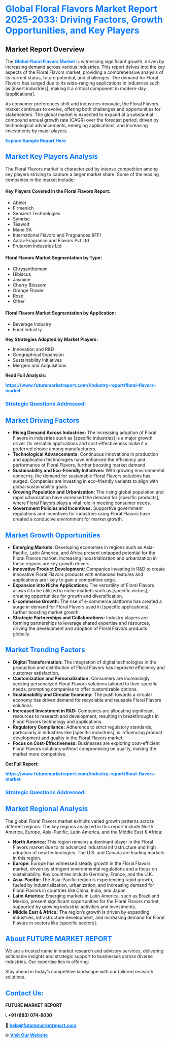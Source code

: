 <h1 style="color: #007BFF;">Global Floral Flavors Market Report 2025-2033: Driving Factors, Growth Opportunities, and Key Players</h1>

<section id="overview">
<h2>Market Report Overview</h2>
<p>The <a href="https://www.futuremarketreport.com//industry-report/floral-flavors-market" style="color: #007BFF; text-decoration: none;"><strong>Global Floral Flavors Market</strong></a> is witnessing significant growth, driven by increasing demand across various industries. This report delves into the key aspects of the Floral Flavors market, providing a comprehensive analysis of its current status, future potential, and challenges. The demand for Floral Flavors has surged due to its wide-ranging applications in industries such as [insert industries], making it a critical component in modern-day [applications].</p>
<p>As consumer preferences shift and industries innovate, the Floral Flavors market continues to evolve, offering both challenges and opportunities for stakeholders. The global market is expected to expand at a substantial compound annual growth rate (CAGR) over the forecast period, driven by technological advancements, emerging applications, and increasing investments by major players.</p>
</section>

<section id="overview">
<p><a href="https://www.futuremarketreport.com//request-sample/reportId=51505" style="color: #007BFF; text-decoration: none;"><strong>Explore Sample Report Here</strong></a></p>
</section>

<section id="key-players">
<h2 style="color: #007BFF;">Market Key Players Analysis</h2>
<p>The Floral Flavors market is characterized by intense competition among key players striving to capture a larger market share. Some of the leading companies in the market include:</p>
<h4>Key Players Covered in the Floral Flavors Report:</h4>
<ul><li>Abelei</li><li>Firmenich</li><li>Sensient Technologies</li><li>Symrise</li><li>Teawolf</li><li>Mane SA</li><li>International Flavors and Fragnances (IFF)</li><li>Aarav Fragrance and Flavors Pvt Ltd</li><li>Frutarom Industries Ltd</li></ul>
<h4>Floral Flavors Market Segmentation by Type:</h4>
<ul><li>Chrysanthemum</li><li>Hibiscus</li><li>Jasmine</li><li>Cherry Blossom</li><li>Orange Flower</li><li>Rose</li><li>Other</li></ul>

<h4>Floral Flavors Market Segmentation by Application:</h4>
<ul><li>Beverage Industry</li><li>Food Industry</li></ul>
<p><strong>Key Strategies Adopted by Market Players:</strong></p>
<ul>
<li>Innovation and R&D</li>
<li>Geographical Expansion</li>
<li>Sustainability Initiatives</li>
<li>Mergers and Acquisitions</li>
</ul>
</section>

<section>
<p><strong>Read Full Analysis: </strong></p><a href="https://www.futuremarketreport.com//industry-report/floral-flavors-market" style="color: #007BFF; text-decoration: none;"><strong>https://www.futuremarketreport.com//industry-report/floral-flavors-market</strong></a>
<h3 style="color: #007BFF;">Strategic Questions Addressed:</h3>
</section>

<section id="driving-factors">
<h2 style="color: #007BFF;">Market Driving Factors</h2>
<ul>
<li><strong>Rising Demand Across Industries:</strong> The increasing adoption of Floral Flavors in industries such as [specific industries] is a major growth driver. Its versatile applications and cost-effectiveness make it a preferred choice among manufacturers.</li>
<li><strong>Technological Advancements:</strong> Continuous innovations in production and application technologies have enhanced the efficiency and performance of Floral Flavors, further boosting market demand.</li>
<li><strong>Sustainability and Eco-Friendly Initiatives:</strong> With growing environmental concerns, the demand for sustainable Floral Flavors solutions has surged. Companies are investing in eco-friendly variants to align with global sustainability goals.</li>
<li><strong>Growing Population and Urbanization:</strong> The rising global population and rapid urbanization have increased the demand for [specific products], where Floral Flavors plays a vital role in meeting consumer needs.</li>
<li><strong>Government Policies and Incentives:</strong> Supportive government regulations and incentives for industries using Floral Flavors have created a conducive environment for market growth.</li>
</ul>
</section>

<section id="growth-opportunities">
<h2 style="color: #007BFF;">Market Growth Opportunities</h2>
<ul>
<li><strong>Emerging Markets:</strong> Developing economies in regions such as Asia-Pacific, Latin America, and Africa present untapped potential for the Floral Flavors market. Increasing industrialization and urbanization in these regions are key growth drivers.</li>
<li><strong>Innovative Product Development:</strong> Companies investing in R&D to create innovative Floral Flavors products with enhanced features and applications are likely to gain a competitive edge.</li>
<li><strong>Expansion into Niche Applications:</strong> The versatility of Floral Flavors allows it to be utilized in niche markets such as [specific niches], creating opportunities for growth and diversification.</li>
<li><strong>E-commerce Growth:</strong> The rise of e-commerce platforms has created a surge in demand for Floral Flavors used in [specific applications], further boosting market growth.</li>
<li><strong>Strategic Partnerships and Collaborations:</strong> Industry players are forming partnerships to leverage shared expertise and resources, driving the development and adoption of Floral Flavors products globally.</li>
</ul>
</section>

<section id="trending-factors">
<h2 style="color: #007BFF;">Market Trending Factors</h2>
<ul>
<li><strong>Digital Transformation:</strong> The integration of digital technologies in the production and distribution of Floral Flavors has improved efficiency and customer satisfaction.</li>
<li><strong>Customization and Personalization:</strong> Consumers are increasingly seeking personalized Floral Flavors solutions tailored to their specific needs, prompting companies to offer customizable options.</li>
<li><strong>Sustainability and Circular Economy:</strong> The push towards a circular economy has driven demand for recyclable and reusable Floral Flavors solutions.</li>
<li><strong>Increased Investment in R&D:</strong> Companies are allocating significant resources to research and development, resulting in breakthroughs in Floral Flavors technology and applications.</li>
<li><strong>Regulatory Compliance:</strong> Adherence to strict regulatory standards, particularly in industries like [specific industries], is influencing product development and quality in the Floral Flavors market.</li>
<li><strong>Focus on Cost-Effectiveness:</strong> Businesses are exploring cost-efficient Floral Flavors solutions without compromising on quality, making the market more competitive.</li>
</ul>
</section>

<section>
<p><strong>Get Full Report: </strong></p><a href="https://www.futuremarketreport.com//industry-report/floral-flavors-market" style="color: #007BFF; text-decoration: none;"><strong>https://www.futuremarketreport.com//industry-report/floral-flavors-market</strong></a>
<h3 style="color: #007BFF;">Strategic Questions Addressed:</h3>
</section>


<section id="regional-analysis">
<h2 style="color: #007BFF;">Market Regional Analysis</h2>
<p>The global Floral Flavors market exhibits varied growth patterns across different regions. The key regions analyzed in this report include North America, Europe, Asia-Pacific, Latin America, and the Middle East & Africa:</p>
<ul>
<li><strong>North America:</strong> This region remains a dominant player in the Floral Flavors market due to its advanced industrial infrastructure and high adoption of new technologies. The U.S. and Canada are leading markets in this region.</li>
<li><strong>Europe:</strong> Europe has witnessed steady growth in the Floral Flavors market, driven by stringent environmental regulations and a focus on sustainability. Key countries include Germany, France, and the U.K.</li>
<li><strong>Asia-Pacific:</strong> The Asia-Pacific region is experiencing rapid growth, fueled by industrialization, urbanization, and increasing demand for Floral Flavors in countries like China, India, and Japan.</li>
<li><strong>Latin America:</strong> Emerging markets in Latin America, such as Brazil and Mexico, present significant opportunities for the Floral Flavors market, supported by growing industrial activities and investments.</li>
<li><strong>Middle East & Africa:</strong> The region’s growth is driven by expanding industries, infrastructure development, and increasing demand for Floral Flavors in sectors like [specific sectors].</li>
</ul>
</section>

<footer>
<h2 style="color: #007BFF;">About FUTURE MARKET REPORT</h2>
<p>We are a trusted name in market research and advisory services, delivering actionable insights and strategic support to businesses across diverse industries. Our expertise lies in offering:</p>

<p>Stay ahead in today’s competitive landscape with our tailored research solutions.</p>

<h2 style="color: #007BFF;">Contact Us:</h2>
<p><strong>FUTURE MARKET REPORT</strong></p>
<p>📞 <strong>+91 (883) 074-8030</strong></p>
<p>📧 <strong><a href="mailto:help@futuremarketreport.com" style="color: #007BFF;">help@futuremarketreport.com</a></strong></p>
<p>🌐 <strong><a href="https://www.futuremarketreport.com/" style="color: #007BFF;">Visit Our Website</a></strong></p>
</footer>